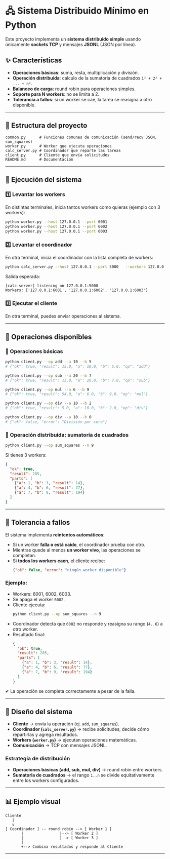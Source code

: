 # 🖧 Sistema Distribuido Mínimo en Python

Este proyecto implementa un **sistema distribuido simple** usando únicamente **sockets TCP** y mensajes **JSONL** (JSON por línea).  

## ✨ Características
- **Operaciones básicas**: suma, resta, multiplicación y división.  
- **Operación distribuida**: cálculo de la sumatoria de cuadrados `1² + 2² + ... + n²`.  
- **Balanceo de carga**: round robin para operaciones simples.  
- **Soporte para N workers**: no se limita a 2.  
- **Tolerancia a fallos**: si un worker se cae, la tarea se reasigna a otro disponible.  

---

## 📂 Estructura del proyecto
```
common.py      # Funciones comunes de comunicación (send/recv JSON, sum_squares)
worker.py      # Worker que ejecuta operaciones
calc_server.py # Coordinador que reparte las tareas
client.py      # Cliente que envía solicitudes
README.md      # Documentación
```

---

## 🚀 Ejecución del sistema

### 1️⃣ Levantar los workers
En distintas terminales, inicia tantos workers como quieras (ejemplo con 3 workers):

```bash
python worker.py --host 127.0.0.1 --port 6001
python worker.py --host 127.0.0.1 --port 6002
python worker.py --host 127.0.0.1 --port 6003
```

### 2️⃣ Levantar el coordinador
En otra terminal, inicia el coordinador con la lista completa de workers:

```bash
python calc_server.py --host 127.0.0.1 --port 5000   --workers 127.0.0.1:6001 127.0.0.1:6002 127.0.0.1:6003
```

Salida esperada:
```
[calc-server] listening on 127.0.0.1:5000
Workers: ['127.0.0.1:6001', '127.0.0.1:6002', '127.0.0.1:6003']
```

### 3️⃣ Ejecutar el cliente
En otra terminal, puedes enviar operaciones al sistema.

---

## 🧮 Operaciones disponibles

### 🔹 Operaciones básicas
```bash
python client.py --op add --a 10 --b 5
# {"ok": true, "result": 15.0, "a": 10.0, "b": 5.0, "op": "add"}

python client.py --op sub --a 20 --b 7
# {"ok": true, "result": 13.0, "a": 20.0, "b": 7.0, "op": "sub"}

python client.py --op mul --a 6 --b 9
# {"ok": true, "result": 54.0, "a": 6.0, "b": 9.0, "op": "mul"}

python client.py --op div --a 10 --b 2
# {"ok": true, "result": 5.0, "a": 10.0, "b": 2.0, "op": "div"}

python client.py --op div --a 10 --b 0
# {"ok": false, "error": "División por cero"}
```

### 🔹 Operación distribuida: sumatoria de cuadrados
```bash
python client.py --op sum_squares --n 9
```

Si tienes 3 workers:
```json
{
  "ok": true,
  "result": 285,
  "parts": [
    {"a": 1, "b": 3, "result": 14},
    {"a": 4, "b": 6, "result": 77},
    {"a": 7, "b": 9, "result": 194}
  ]
}
```

---

## 🔄 Tolerancia a fallos

El sistema implementa **reintentos automáticos**:
- Si un worker **falla o está caído**, el coordinador prueba con otro.  
- Mientras quede al menos **un worker vivo**, las operaciones se completan.  
- Si **todos los workers caen**, el cliente recibe:
  ```json
  {"ok": false, "error": "ningún worker disponible"}
  ```

### Ejemplo:
- Workers: 6001, 6002, 6003.  
- Se apaga el worker `6002`.  
- Cliente ejecuta:
  ```bash
  python client.py --op sum_squares --n 9
  ```
- Coordinador detecta que `6002` no responde y reasigna su rango (`4..6`) a otro worker.  
- Resultado final:
  ```json
  {
    "ok": true,
    "result": 285,
    "parts": [
      {"a": 1, "b": 3, "result": 14},
      {"a": 4, "b": 6, "result": 77},
      {"a": 7, "b": 9, "result": 194}
    ]
  }
  ```

✔ La operación se completa correctamente a pesar de la falla.

---

## 📐 Diseño del sistema

- **Cliente** → envía la operación (ej. `add`, `sum_squares`).  
- **Coordinador (`calc_server.py`)** → recibe solicitudes, decide cómo repartirlas y agrega resultados.  
- **Workers (`worker.py`)** → ejecutan operaciones matemáticas.  
- **Comunicación** → TCP con mensajes JSONL.  

### Estrategia de distribución
- **Operaciones básicas (add, sub, mul, div)** → round robin entre workers.  
- **Sumatoria de cuadrados** → el rango `1..n` se divide equitativamente entre los workers configurados.  

---

## 📊 Ejemplo visual

```
Cliente
   |
   v
[ Coordinador ] -- round robin --> [ Worker 1 ]
       |                |--> [ Worker 2 ]
       |                |--> [ Worker 3 ]
       |
       +--> Combina resultados y responde al Cliente
```
---
